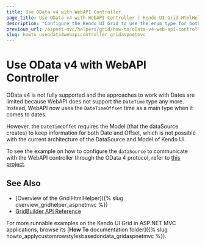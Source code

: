 ```yaml
---
title: Use OData v4 with WebAPI Controller
page_title: Use OData v4 with WebAPI Controller | Kendo UI Grid HtmlHelper
description: "Configure the Kendo UI Grid to use the enum type for both displaying and editing in ASP.NET MVC applications."
previous_url: /aspnet-mvc/helpers/grid/how-to/oData-v4-web-api-controller
slug: howto_useodata4webapicontroller_gridaspnetmvc
---
```


# Use OData v4 with WebAPI Controller

OData v4 is not fully supported and the approaches to work with Dates are limited because WebAPI does not support the `DateTime` type any more. Instead, WebAPI now uses the `DateTimeOffset` time as a main type when it comes to dates.

However, the `DateTimeOffet` requires the Model (that the dataSource creates) to keep information for both Date and Offset, which is not possible with the current architecture of the DataSource and Model of Kendo UI.

To see the example on how to configure the `dataSource` to communicate with the WebAPI controller through the OData 4 protocol, refer to [this project](https://github.com/telerik/ui-for-aspnet-mvc-examples/tree/master/grid/odata-v4-web-api-binding-wrappers).

## See Also

* [Overview of the Grid HtmlHelper]({% slug overview_gridhelper_aspnetmvc %})
* [GridBuilder API Reference](/api/Kendo.Mvc.UI.Fluent/GridBuilder)

For more runnable examples on the Kendo UI Grid in ASP.NET MVC applications, browse its [**How To** documentation folder]({% slug howto_applycustomrowstylesbasedondata_gridaspnetmvc %}).
